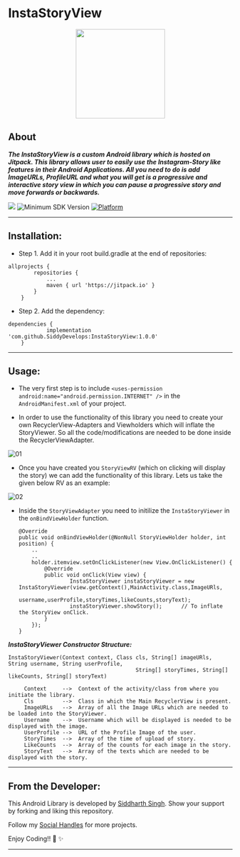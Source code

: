 # InstaStoryView

<p align="center">
  <img height=200px src="https://user-images.githubusercontent.com/72121163/152954424-8740f28c-b8d2-4188-aa0f-41c2c03fb839.png" />
<p/>

## About
***The InstaStoryView is a custom Android library which is hosted on ***Jitpack***. This library allows user to easily use the Instagram-Story like features in their Android Applications. All you need to do is add ImageURLs, ProfileURL and what you will get is a progressive and interactive story view in which you can pause a progressive story and move forwards or backwards.*** 

[![](https://jitpack.io/v/SiddyDevelops/InstaStoryView.svg)](https://jitpack.io/#SiddyDevelops/InstaStoryView)
![Minimum SDK Version](https://img.shields.io/badge/minSdkVersion-23-brightgreen)
[![Platform](https://img.shields.io/badge/platform-android-green.svg)](http://developer.android.com/index.html)

---

## Installation:
- Step 1. Add it in your root build.gradle at the end of repositories:
```
allprojects {
		repositories {
			...
			maven { url 'https://jitpack.io' }
		}
	}
```
- Step 2. Add the dependency:
```
dependencies {
	        implementation 'com.github.SiddyDevelops:InstaStoryView:1.0.0'
	}
```

---

## Usage:
- The very first step is to include ``<uses-permission android:name="android.permission.INTERNET" />`` in the ``AndroidManifest.xml`` of your project.

- In order to use the functionality of this library you need to create your own RecyclerView-Adapters and Viewholders which will inflate the StoryViewer. So all the code/modifications are needed to be done inside the RecyclerViewAdapter.

![01](https://user-images.githubusercontent.com/72121163/153535279-3df75127-384b-4e65-81a6-359c55353459.png)

- Once you have created you ``StoryViewRV`` (which on clicking will display the story) we can add the functionality of this library. Lets us take the given below RV as an example:

![02](https://user-images.githubusercontent.com/72121163/153535768-db08ce8b-4d45-45af-92ae-e01f635b4c07.png)

- Inside the ``StoryViewAdapter`` you need to initilize the ``InstaStoryViewer`` in the ``onBindViewHolder`` function.

	```
	@Override
    public void onBindViewHolder(@NonNull StoryViewHolder holder, int position) {
        ..
        ..
        holder.itemview.setOnClickListener(new View.OnClickListener() {
            @Override
            public void onClick(View view) {
                    InstaStoryViewer instaStoryViewer = new InstaStoryViewer(view.getContext(),MainActivity.class,ImageURls,
		                                             username,userProfile,storyTimes,likeCounts,storyText);
                    instaStoryViewer.showStory();      // To inflate the StoryView onClick.
            }
        });
    }
	```

***InstaStoryViewer Constructor Structure:***
	
```
InstaStoryViewer(Context context, Class cls, String[] imageURls, String username, String userProfile, 
                                        String[] storyTimes, String[] likeCounts, String[] storyText)  
					
	 Context     -->  Context of the activity/class from where you initiate the library.
	 Cls         -->  Class in which the Main RecyclerView is present.	
	 ImageURLs   -->  Array of all the Image URLs which are needed to be loaded into the StoryViewer.
	 Username    -->  Username which will be displayed is needed to be displayed with the image.
	 UserProfile -->  URL of the Profile Image of the user.
	 StoryTimes  -->  Array of the time of upload of story.
	 LikeCounts  -->  Array of the counts for each image in the story.
	 StoryText   -->  Array of the texts which are needed to be displayed with the story.
``` 
	
---
	
## From the Developer:

This Android Library is developed by <a href="https://siddydevelops.github.io/">Siddharth Singh<a/>. Show your support by forking and liking this repository.
  
Follow my <a href="https://github.com/SiddyDevelops#connect-with-me">Social Handles<a/> for more projects.
  
Enjoy Coding!! 🚀 ✨

---
